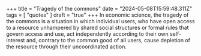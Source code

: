 +++ 
  title = "Tragedy of the commons"
  date = "2024-05-08T15:59:48.311Z"
  tags = [ "quotes" ]
  draft = "true"
+++
In economic science, the tragedy of the commons is a situation in which individual users, who have open access to a resource unhampered by shared social structures or formal rules that govern access and use, act independently according to their own self-interest and, contrary to the common good of all users, cause depletion of the resource through their uncoordinated action.
